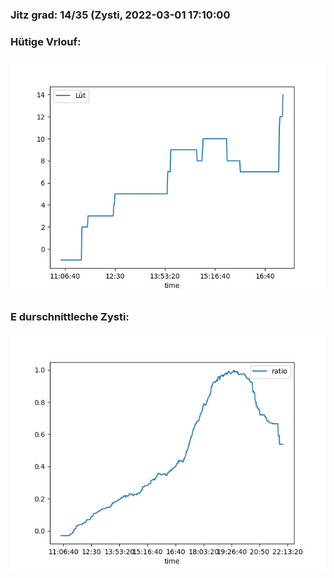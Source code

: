 ### Jitz grad: 14/35 (Zysti, 2022-03-01 17:10:00

### Hütige Vrlouf:
![Graph](Today.png)

### E durschnittleche Zysti:
![Graph](Zysti.png)